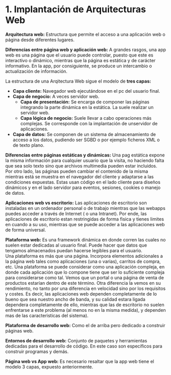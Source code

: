 # 1. Implantación de Arquitecturas Web

**Arquitectura web:** Estructura que permite el acceso a una aplicación web o página desde diferentes lugares.

**Diferencias entre página web y aplicación web:** A grandes rasgos, una app web es una página que el usuario puede controlar, puesto que este es interactivo o dinámico, mientras que la página es estática y de carácter informativo. En la app, por consiguiente, se produce un intercambio o actualización de información.

La estructura de una Arqitectura Web sigue el modelo de **tres capas:**

- **Capa cliente:** Navegador web ejecutándose en el pc del usuario final.
- **Capa de negocio:** A veces servidor web.
  - **Capa de presentación:** Se encarga de componer las páginas integrando la parte dinámica en la estática. La suele realizar un servidor web.
  - **Capa lógica de negocio:** Suele llevar a cabo operaciones más complejas. Se corresponde con la implantación de unservidor de aplicaciones.
- **Capa de datos:** Se componen de un sistema de almacenamiento de acceso a los datos, pudiendo ser SGBD o por ejemplo ficheros XML o de texto plano.

**Diferencias entre páginas estáticas y dinámicas:** Una pag estática expone la misma información para cualquier usuario que la visita, no haciendo falta que sea solo texto sino que archivos multimedia pueden estar incluidos.  
Por otro lado, las páginas pueden cambiar el contenido de la misma mientras está se muestra en el navegador del cliente y adaptarse a las condiciones expuestas. Estas usan código en el lado cliente para diseños dinámicos y en el lado servidor para eventos, sesiones, cookies o manejo de datos.

**Aplicaciones web vs escritorio:** Las aplicaciones de escritorio son instaladas en un ordenador personal o de trabajo mientras que las webapps puedes acceder a través de Internet ( o una Intranet). Por ende, las aplicaciones de escritorio estan restringidas de forma fisica y tienes limites en cuando a su uso, mientras que se puede acceder a las aplicaciones web de forma universal.

**Plataforma web:** Es una framework dinámica en donde corren las cuales no suelen estar dedicadas al usuario final. Puede hacer que datos que tengamos almacenados puedan hacerse legibles para el usuario.  
Una plataforma es más que una página. Incorpora elementos adicionales a la página web tales como aplicaciones (una o varias), carritos de compra, etc. Una plataforma se puede considerar como una aplicación compleja, en donde cada aplicación que lo compone tiene que ser lo suficiente compleja para considerarse como tal. Vemos que un portal o una página de venta de productos estarían dentro de este término. Otra diferencia la vemos en su rendimiento, no tanto por una diferencia en velocidad sino por los requisitos y costes. Es decir, las aplicaciones web dependen completamente de lo bueno que sea nuestro ancho de banda, y su calidad estara ligada dependera completamente de ello, mientras que las de escritorio no suelen enfrentarse a este problema (al menos no en la misma medida), y dependen mas de las caracteristicas del sistema).

**Plataforma de desarrollo web:** Como el de arriba pero dedicado a construir páginas web.

**Entornos de desarrollo web:** Conjunto de paquetes y herramientas dedicadas para el desarrollo de código. En este caso son específicos para construir programas y demás.

**Página web vs App web:** Es necesario resaltar que la app web tiene el modelo 3 capas, expuesto anteriormente.

